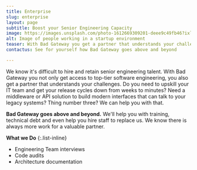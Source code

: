 ```yaml
---
title: Enterprise
slug: enterprise
layout: page
subtitle: Boost your Senior Engineering Capacity
image: https://images.unsplash.com/photo-1612669309201-deee9c49fb46?ixlib=rb-1.2.1&ixid=MnwxMjA3fDB8MHxzZWFyY2h8MTI0fHx0b3JvbnRvJTIwYnVzaW5lc3N8ZW58MHx8MHx8&auto=format&fit=crop&w=400&q=60 #main image, can be a link or a file in assets/img/customers
alt: Image of people working in a startup environment
teaser: With Bad Gateway you get a partner that understands your challenges
contactus: See for yourself how Bad Gateway goes above and beyond

---
```

We know it's difficult to hire and retain senior engineering talent. With Bad Gateway you not only get access to top-tier software engineering, you also get a partner that understands your challenges. Do you need to upskill your IT team and get your release cycles down from weeks to minutes? Need a middleware or API solution to build modern interfaces that can talk to your legacy systems? Thing number three? We can help you with that.

**Bad Gateway goes above and beyond.** We'll help you with training, technical debt and even help you hire staff to replace us. We know there is always more work for a valuable partner.


**What we Do**
{:.list-inline} 
- Engineering Team interviews
- Code audits
- Architecture documentation